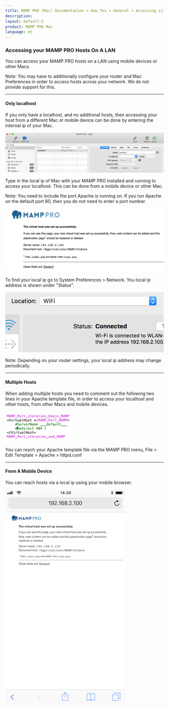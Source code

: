```yaml
---
title: MAMP PRO (Mac) Documentation > How Tos > General > Accessing sites on a LAN
description: 
layout: default-2
product: MAMP PRO Mac
language: en
---
```


### Accessing your MAMP PRO Hosts On A LAN

You can access your MAMP PRO hosts on a LAN using mobile devices or other Macs.

<div class="alert" role="alert">
Note: You may have to additionally configure your router and Mac Preferences in order to access hosts across your network. We do not provide support for this.
</div>

---

#### Only localhost

If you only have a localhost, and no additional hosts, then accessing your host from a different Mac or mobile device can be done by entering the internal ip of your Mac. 

![MAMP](/en/MAMP-PRO-Mac/How-Tos/General/AccessingOnLAN/localhost.png)

Type in the local ip of Mac with your MAMP PRO installed and running to access your localhost. This can be done from a mobile device or other Mac. 

<div class="alert" role="alert">
Note: You need to include the port Apache is running on. If you run Apache on the default port 80, then you do not need to enter a port number.
</div>

![MAMP](/en/MAMP-PRO-Mac/How-Tos/General/AccessingOnLAN/host.png)

To find your local ip go to System Preferences > Network. You local ip address is shown under "Status". 

![MAMP](/en/MAMP-PRO-Mac/How-Tos/General/AccessingOnLAN/ip.png)

<div class="alert" role="alert">
Note: Depending on your router settings, your local ip address may change periodically.
</div>

---

#### Multiple Hosts

When adding multiple hosts you need to comment out the following two lines in your Apache template file, in order to access your localhost and other hosts, from other Macs and mobile devices. 

![MAMP](/en/MAMP-PRO-Mac/How-Tos/General/AccessingOnLAN/template.png)

You can reach your Apache template file via the MAMP PRO menu, File > Edit Template > Apache > httpd.conf

---

#### From A Mobile Device

You can reach hosts via a local ip using your mobile browser.

![MAMP](/en/MAMP-PRO-Mac/How-Tos/General/AccessingOnLAN/mobile.png)




